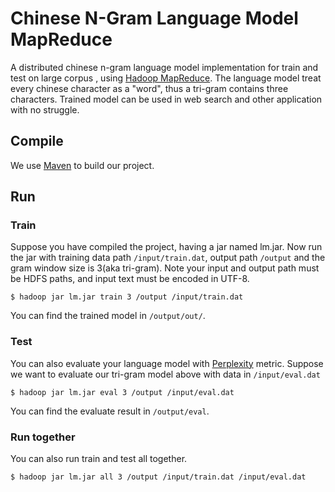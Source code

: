 # Chinese N-Gram Language Model MapReduce
A distributed chinese n-gram language model implementation for train and test on large corpus , using [Hadoop MapReduce](https://hadoop.apache.org/). The language model treat every chinese character as a "word", thus a tri-gram contains three characters. Trained model can be used in web search and other application with no struggle.

## Compile
We use [Maven](https://maven.apache.org/) to build our project.

## Run
### Train
Suppose you have compiled the project, having a jar named lm.jar. Now run the jar with training data path `/input/train.dat`, output path `/output` and the gram window size is 3(aka tri-gram). Note your input and output path must be HDFS paths, and input text must be encoded in UTF-8.
```
$ hadoop jar lm.jar train 3 /output /input/train.dat
```
You can find the trained model in `/output/out/`.
### Test
You can also evaluate your language model with [Perplexity](https://en.wikipedia.org/wiki/Perplexity#Perplexity_per_word) metric. Suppose we want to evaluate our tri-gram model above with data in `/input/eval.dat`
```
$ hadoop jar lm.jar eval 3 /output /input/eval.dat
```
You can find the evaluate result in `/output/eval`.
### Run together
You can also run train and test all together.
```
$ hadoop jar lm.jar all 3 /output /input/train.dat /input/eval.dat
```